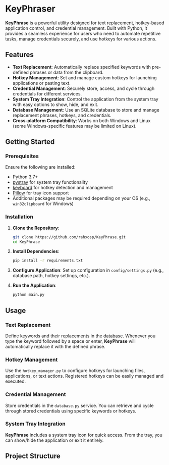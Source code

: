 # KeyPhraser

**KeyPhrase** is a powerful utility designed for text replacement, hotkey-based application control, and credential management. Built with Python, it provides a seamless experience for users who need to automate repetitive tasks, manage credentials securely, and use hotkeys for various actions.

## Features

- **Text Replacement**: Automatically replace specified keywords with pre-defined phrases or data from the clipboard.
- **Hotkey Management**: Set and manage custom hotkeys for launching applications or pasting text.
- **Credential Management**: Securely store, access, and cycle through credentials for different services.
- **System Tray Integration**: Control the application from the system tray with easy options to show, hide, and exit.
- **Database Management**: Use an SQLite database to store and manage replacement phrases, hotkeys, and credentials.
- **Cross-platform Compatibility**: Works on both Windows and Linux (some Windows-specific features may be limited on Linux).

## Getting Started

### Prerequisites

Ensure the following are installed:
- Python 3.7+
- [pystray](https://pypi.org/project/pystray/) for system tray functionality
- [keyboard](https://pypi.org/project/keyboard/) for hotkey detection and management
- [Pillow](https://pypi.org/project/Pillow/) for tray icon support
- Additional packages may be required depending on your OS (e.g., `win32clipboard` for Windows)

### Installation

1. **Clone the Repository**:
    ```bash
    git clone https://github.com/rahxosp/KeyPhrase.git
    cd KeyPhrase
    ```

2. **Install Dependencies**:
    ```bash
    pip install -r requirements.txt
    ```

3. **Configure Application**:
   Set up configuration in `config/settings.py` (e.g., database path, hotkey settings, etc.).

4. **Run the Application**:
    ```bash
    python main.py
    ```

## Usage

### Text Replacement
Define keywords and their replacements in the database. Whenever you type the keyword followed by a space or enter, **KeyPhrase** will automatically replace it with the defined phrase.

### Hotkey Management
Use the `hotkey_manager.py` to configure hotkeys for launching files, applications, or text actions. Registered hotkeys can be easily managed and executed.

### Credential Management
Store credentials in the `database.py` service. You can retrieve and cycle through stored credentials using specific keywords or hotkeys.

### System Tray Integration
**KeyPhrase** includes a system tray icon for quick access. From the tray, you can show/hide the application or exit it entirely.

## Project Structure

